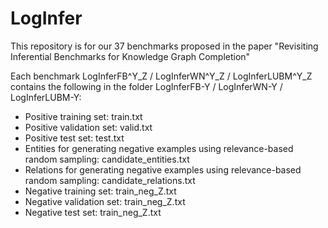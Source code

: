 # LogInfer

This repository is for our 37 benchmarks proposed in the paper "Revisiting Inferential Benchmarks for Knowledge Graph Completion"

Each benchmark LogInferFB^Y_Z / LogInferWN^Y_Z / LogInferLUBM^Y_Z contains the following in the folder LogInferFB-Y / LogInferWN-Y / LogInferLUBM-Y:

- Positive training set:      train.txt
- Positive validation set:    valid.txt
- Positive test set:    test.txt
- Entities for generating negative examples using relevance-based random sampling:    candidate_entities.txt
- Relations for generating negative examples using relevance-based random sampling:    candidate_relations.txt
- Negative training set: train_neg_Z.txt
- Negative validation set: train_neg_Z.txt
- Negative test set: train_neg_Z.txt
